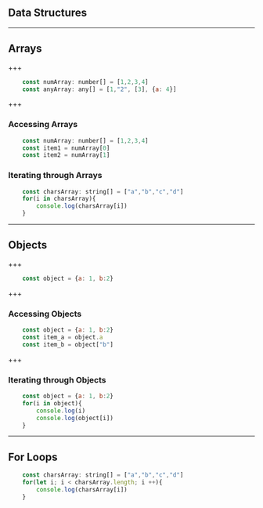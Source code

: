 ## Data Structures

---

## Arrays

+++

```js
    const numArray: number[] = [1,2,3,4]
    const anyArray: any[] = [1,"2", [3], {a: 4}]
```

+++

### Accessing Arrays
```js
    const numArray: number[] = [1,2,3,4]
    const item1 = numArray[0]
    const item2 = numArray[1]
```

### Iterating through Arrays
```js
    const charsArray: string[] = ["a","b","c","d"]
    for(i in charsArray){
        console.log(charsArray[i])
    }
```

---

## Objects

+++

```js
    const object = {a: 1, b:2}
```

+++

### Accessing Objects

```js
    const object = {a: 1, b:2}
    const item_a = object.a
    const item_b = object["b"]
```

+++

### Iterating through Objects
```js
    const object = {a: 1, b:2}
    for(i in object){
        console.log(i)
        console.log(object[i])
    }
```

---

## For Loops
```js
    const charsArray: string[] = ["a","b","c","d"]
    for(let i; i < charsArray.length; i ++){
        console.log(charsArray[i])
    }
```